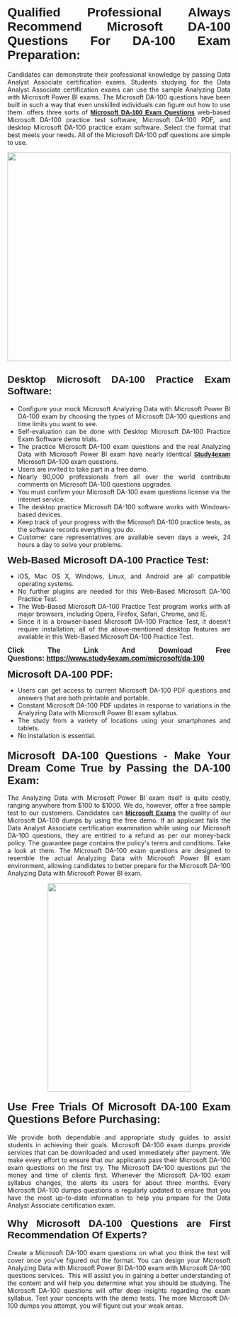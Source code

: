 <h1 style="text-align: justify;"><span style="font-family:Verdana,Geneva,sans-serif;"><strong>Qualified Professional Always Recommend Microsoft DA-100 Questions For DA-100 Exam Preparation:</strong></span></h1>

<p style="text-align: justify;">Candidates can demonstrate their professional knowledge by passing Data Analyst Associate certification exams. Students studying for the Data Analyst Associate certification exams can use the sample Analyzing Data with Microsoft Power BI exams. The Microsoft DA-100 questions have been built in such a way that even unskilled individuals can figure out how to use them. offers three sorts of <a href="https://www.study4exam.com/microsoft/da-100" target="_blank"><span style="font-family:Verdana,Geneva,sans-serif;"><strong>Microsoft DA-100 Exam Questions</strong></span></a> web-based Microsoft DA-100 practice test software, Microsoft DA-100 PDF, and desktop Microsoft DA-100 practice exam software. Select the format that best meets your needs. All of the Microsoft DA-100 pdf questions are simple to use.</p>

<p style="text-align: justify;"><a href="https://www.study4exam.com/microsoft/da-100" target="_blank"><img alt="" src="https://lh3.googleusercontent.com/pw/AM-JKLWyZpIQ0aIkfIyIbfUPGjZUh9qzz_kEk5RQLLa1Ffk6zlfHeVNyBGzR2ChVBfJFdRCu2HSxQoY7qwgGNqYCcDhg4BDPSQC4_r1Lvt5LrVxcXJb-7gUYJ0C1j1XwacQik8iOf4NNB6rzl0eJTUoRr7yL=w1155-h649-no?authuser=0" style="width: 100%; height: 470px;" /></a></p>

<h2 style="text-align: justify;"><span style="font-family:Verdana,Geneva,sans-serif;"><strong><span style="font-size:22px;">Desktop Microsoft DA-100 Practice Exam Software:</span></strong></span></h2>

<ul>
	<li style="text-align: justify;">Configure your mock Microsoft Analyzing Data with Microsoft Power BI DA-100 exam by choosing the types of Microsoft DA-100 questions and time limits you want to see.</li>
	<li style="text-align: justify;">Self-evaluation can be done with Desktop Microsoft DA-100 Practice Exam Software demo trials.</li>
	<li style="text-align: justify;">The practice Microsoft DA-100 exam questions and the real Analyzing Data with Microsoft Power BI exam have nearly identical <a href="https://www.study4exam.com/" target="_blank"><span style="font-family:Verdana,Geneva,sans-serif;"><strong>Study4exam</strong></span></a> Microsoft DA-100 exam questions.</li>
	<li style="text-align: justify;">Users are invited to take part in a free demo.</li>
	<li style="text-align: justify;">Nearly 90,000 professionals from all over the world contribute comments on Microsoft DA-100 questions upgrades.</li>
	<li style="text-align: justify;">You must confirm your Microsoft DA-100 exam questions license via the internet service.</li>
	<li style="text-align: justify;">The desktop practice Microsoft DA-100 software works with Windows-based devices.</li>
	<li style="text-align: justify;">Keep track of your progress with the Microsoft DA-100 practice tests, as the software records everything you do.</li>
	<li style="text-align: justify;">Customer care representatives are available seven days a week, 24 hours a day to solve your problems.</li>
</ul>

<p style="text-align: justify;"><strong><span style="font-size:22px;"><span style="font-family:Verdana,Geneva,sans-serif;">Web-Based Microsoft DA-100 Practice Test:</span></span></strong></p>

<ul>
	<li style="text-align: justify;">iOS, Mac OS X, Windows, Linux, and Android are all compatible operating systems.</li>
	<li style="text-align: justify;">No further plugins are needed for this Web-Based Microsoft DA-100 Practice Test.</li>
	<li style="text-align: justify;">The Web-Based Microsoft DA-100 Practice Test program works with all major browsers, including Opera, Firefox, Safari, Chrome, and IE.</li>
	<li style="text-align: justify;">Since it is a browser-based Microsoft DA-100 Practice Test, it doesn't require installation; all of the above-mentioned desktop features are available in this Web-Based Microsoft DA-100 Practice Test.</li>
</ul>

<p style="text-align: justify;"><span style="font-size:16px;"><span style="font-family:Tahoma,Geneva,sans-serif;"><strong>Click The Link And Download Free Questions:</strong> <strong><a href="https://www.study4exam.com/microsoft/da-100" target="_blank">https://www.study4exam.com/microsoft/da-100</a></strong></span></span></p>

<p style="text-align: justify;"><strong><span style="font-size:22px;"><span style="font-family:Verdana,Geneva,sans-serif;">Microsoft DA-100 PDF:</span></span></strong></p>

<ul>
	<li style="text-align: justify;">Users can get access to current Microsoft DA-100 PDF questions and answers that are both printable and portable.</li>
	<li style="text-align: justify;">Constant Microsoft DA-100 PDF updates in response to variations in the Analyzing Data with Microsoft Power BI exam syllabus.</li>
	<li style="text-align: justify;">The study from a variety of locations using your smartphones and tablets.</li>
	<li style="text-align: justify;">No installation is essential.</li>
</ul>

<h3 style="text-align: justify;"><span style="font-family:Verdana,Geneva,sans-serif;"><strong><span style="font-size:24px;">Microsoft DA-100 Questions - Make Your Dream Come True by Passing the DA-100 Exam:</span></strong></span></h3>

<p style="text-align: justify;">The Analyzing Data with Microsoft Power BI exam itself is quite costly, ranging anywhere from $100 to $1000. We do, however, offer a free sample test to our customers. Candidates can <a href="https://www.study4exam.com/microsoft-exams" target="_blank"><span style="font-family:Verdana,Geneva,sans-serif;"><strong>Microsoft Exams</strong></span></a> the quality of our Microsoft DA-100 dumps by using the free demo. If an applicant fails the Data Analyst Associate certification examination while using our Microsoft DA-100 questions, they are entitled to a refund as per our money-back policy. The guarantee page contains the policy's terms and conditions. Take a look at them. The Microsoft DA-100 exam questions are designed to resemble the actual Analyzing Data with Microsoft Power BI exam environment, allowing candidates to better prepare for the Microsoft DA-100 Analyzing Data with Microsoft Power BI exam.</p>

<p style="text-align: center;"><a href="https://www.study4exam.com/microsoft/da-100" target="_blank"><img alt="" src="https://lh3.googleusercontent.com/pw/AM-JKLVm1AFNQYt9HiIQSWFIDJ4-reoM0KdCdeB19EHN9L4Ujh8Y8RsoWphcOgh6e0EKC_wCXdk0e-HV9pMpYeOiLTHeEFzZkvxkcVneQPmtckPgQ6d6_1fl6pQAIG3hKRJVIJQCxUF7j94Vj7Q4_c_jN3oH=w972-h649-no?authuser=0" style="width: 80%; height: 470px;" /></a></p>

<h4 style="text-align: justify;"><span style="font-family:Verdana,Geneva,sans-serif;"><strong><span style="font-size:24px;">Use Free Trials Of Microsoft DA-100 Exam Questions Before Purchasing:</span></strong></span></h4>

<p style="text-align: justify;">We provide both dependable and appropriate study guides to assist students in achieving their goals. Microsoft DA-100 exam dumps provide services that can be downloaded and used immediately after payment. We make every effort to ensure that our applicants pass their Microsoft DA-100 exam questions on the first try. The Microsoft DA-100 questions put the money and time of clients first. Whenever the Microsoft DA-100 exam syllabus changes, the alerts its users for about three months. Every Microsoft DA-100 dumps questions is regularly updated to ensure that you have the most up-to-date information to help you prepare for the Data Analyst Associate certification exam.</p>

<h4 style="text-align: justify;"><strong><span style="font-family:Verdana,Geneva,sans-serif;"><span style="font-size:22px;">Why Microsoft DA-100 Questions are First Recommendation Of Experts?</span></span></strong></h4>

<p style="text-align: justify;">Create a Microsoft DA-100 exam questions on what you think the test will cover once you've figured out the format. You can design your Microsoft Analyzing Data with Microsoft Power BI DA-100 exam with Microsoft DA-100 questions services.  This will assist you in gaining a better understanding of the content and will help you determine what you should be studying. The Microsoft DA-100 questions will offer deep insights regarding the exam syllabus. Test your concepts with the demo tests. The more Microsoft DA-100 dumps you attempt, you will figure out your weak areas. </p>
